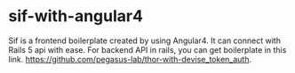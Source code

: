 # sif-with-angular4
Sif is a frontend boilerplate created by using Angular4. It can connect with Rails 5 api with ease. For backend API in rails, you can get boilerplate in this link. https://github.com/pegasus-lab/thor-with-devise_token_auth.
